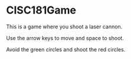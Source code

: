 # CISC181Game

This is a game where you shoot a laser cannon.

Use the arrow keys to move and space to shoot.

Avoid the green circles and shoot the red circles.